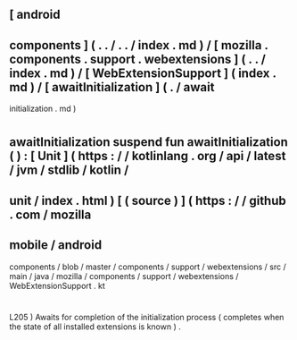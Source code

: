 [
android
-
components
]
(
.
.
/
.
.
/
index
.
md
)
/
[
mozilla
.
components
.
support
.
webextensions
]
(
.
.
/
index
.
md
)
/
[
WebExtensionSupport
]
(
index
.
md
)
/
[
awaitInitialization
]
(
.
/
await
-
initialization
.
md
)
#
awaitInitialization
suspend
fun
awaitInitialization
(
)
:
[
Unit
]
(
https
:
/
/
kotlinlang
.
org
/
api
/
latest
/
jvm
/
stdlib
/
kotlin
/
-
unit
/
index
.
html
)
[
(
source
)
]
(
https
:
/
/
github
.
com
/
mozilla
-
mobile
/
android
-
components
/
blob
/
master
/
components
/
support
/
webextensions
/
src
/
main
/
java
/
mozilla
/
components
/
support
/
webextensions
/
WebExtensionSupport
.
kt
#
L205
)
Awaits
for
completion
of
the
initialization
process
(
completes
when
the
state
of
all
installed
extensions
is
known
)
.
